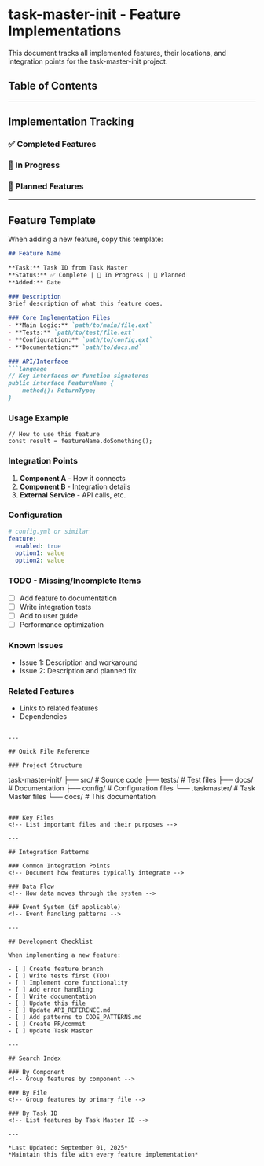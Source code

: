 # task-master-init - Feature Implementations

This document tracks all implemented features, their locations, and integration points for the task-master-init project.

## Table of Contents
<!-- Add sections as features are implemented -->

---

## Implementation Tracking

### ✅ Completed Features
<!-- List completed features with file locations -->

### 🚧 In Progress
<!-- Current work items -->

### 📝 Planned Features
<!-- Upcoming from Task Master -->

---

## Feature Template

When adding a new feature, copy this template:

```markdown
## Feature Name

**Task:** Task ID from Task Master
**Status:** ✅ Complete | 🚧 In Progress | 📝 Planned
**Added:** Date

### Description
Brief description of what this feature does.

### Core Implementation Files
- **Main Logic:** `path/to/main/file.ext`
- **Tests:** `path/to/test/file.ext`
- **Configuration:** `path/to/config.ext`
- **Documentation:** `path/to/docs.md`

### API/Interface
```language
// Key interfaces or function signatures
public interface FeatureName {
    method(): ReturnType;
}
```

### Usage Example
```language
// How to use this feature
const result = featureName.doSomething();
```

### Integration Points
1. **Component A** - How it connects
2. **Component B** - Integration details
3. **External Service** - API calls, etc.

### Configuration
```yaml
# config.yml or similar
feature:
  enabled: true
  option1: value
  option2: value
```

### TODO - Missing/Incomplete Items
- [ ] Add feature to documentation
- [ ] Write integration tests
- [ ] Add to user guide
- [ ] Performance optimization

### Known Issues
- Issue 1: Description and workaround
- Issue 2: Description and planned fix

### Related Features
- Links to related features
- Dependencies
```

---

## Quick File Reference

### Project Structure
```
task-master-init/
├── src/           # Source code
├── tests/         # Test files
├── docs/          # Documentation
├── config/        # Configuration files
└── .taskmaster/   # Task Master files
    └── docs/      # This documentation
```

### Key Files
<!-- List important files and their purposes -->

---

## Integration Patterns

### Common Integration Points
<!-- Document how features typically integrate -->

### Data Flow
<!-- How data moves through the system -->

### Event System (if applicable)
<!-- Event handling patterns -->

---

## Development Checklist

When implementing a new feature:

- [ ] Create feature branch
- [ ] Write tests first (TDD)
- [ ] Implement core functionality
- [ ] Add error handling
- [ ] Write documentation
- [ ] Update this file
- [ ] Update API_REFERENCE.md
- [ ] Add patterns to CODE_PATTERNS.md
- [ ] Create PR/commit
- [ ] Update Task Master

---

## Search Index

### By Component
<!-- Group features by component -->

### By File
<!-- Group features by primary file -->

### By Task ID
<!-- List features by Task Master ID -->

---

*Last Updated: September 01, 2025*
*Maintain this file with every feature implementation*